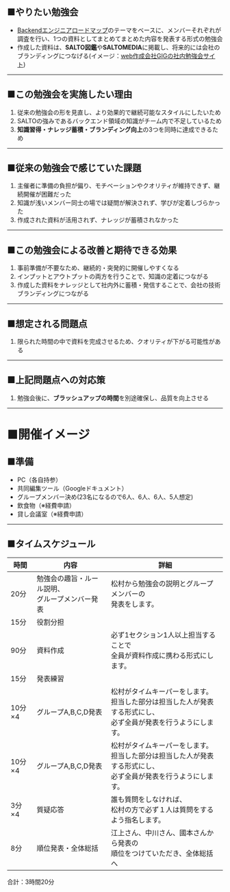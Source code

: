 ## ■やりたい勉強会

- [Backendエンジニアロードマップ](https://roadmap.sh/backend?fl=1)のテーマをベースに、メンバーそれぞれが調査を行い、1つの資料としてまとめてまとめた内容を発表する形式の勉強会
- 作成した資料は、**SALTO図鑑**や**SALTOMEDIA**に掲載し、将来的には会社のブランディングにつなげる(イメージ：[web作成会社GIGの社内勉強会サイト](https://giginc.co.jp/blog/study))

---
## ■この勉強会を実施したい理由

1. 従来の勉強会の形を見直し、より効果的で継続可能なスタイルにしたいため
2. SALTOの強みであるバックエンド領域の知識がチーム内で不足しているため
3. **知識習得・ナレッジ蓄積・ブランディング向上**の3つを同時に達成できるため

---
## ■従来の勉強会で感じていた課題

1. 主催者に準備の負担が偏り、モチベーションやクオリティが維持できず、継続開催が困難だった
2. 知識が浅いメンバー同士の場では疑問が解決されず、学びが定着しづらかった
3. 作成された資料が活用されず、ナレッジが蓄積されなかった

---
## ■この勉強会による改善と期待できる効果

1. 事前準備が不要なため、継続的・突発的に開催しやすくなる
2. インプットとアウトプットの両方を行うことで、知識の定着につながる
3. 作成した資料をナレッジとして社内外に蓄積・発信することで、会社の技術ブランディングにつながる

---
## ■想定される問題点

1. 限られた時間の中で資料を完成させるため、クオリティが下がる可能性がある

---
## ■上記問題点への対応策

1. 勉強会後に、**ブラッシュアップの時間**を別途確保し、品質を向上させる

---
# ■開催イメージ

## ■準備
- PC（各自持参）
- 共同編集ツール（Googleドキュメント）
- グループメンバー決め(23名になるので6人、6人、6人、5人想定)
- 飲食物（※経費申請）
- 貸し会議室（※経費申請）

---
## ■タイムスケジュール

| 時間    | 内容                          | 詳細                                                             |
| ----- | --------------------------- | -------------------------------------------------------------- |
| 20分   | 勉強会の趣旨・ルール説明、<br>グループメンバー発表 | 松村から勉強会の説明とグループメンバーの<br>発表をします。                                |
| 15分   | 役割分担                        |                                                                |
| 90分   | 資料作成                        | 必ず1セクション1人以上担当することで<br>全員が資料作成に携わる形式にします。                      |
| 15分   | 発表練習                        |                                                                |
| 10分×4 | グループA,B,C,D発表               | 松村がタイムキーパーをします。<br>担当した部分は担当した人が発表する形式にし、<br>必ず全員が発表を行うようにします。 |
| 10分×4 | グループA,B,C,D発表               | 松村がタイムキーパーをします。<br>担当した部分は担当した人が発表する形式にし、<br>必ず全員が発表を行うようにします。 |
| 3分×4  | 質疑応答                        | 誰も質問をしなければ、<br>松村の方で必ず１人は質問をするよう指名します。                         |
| 8分    | 順位発表・全体総括                   | 江上さん、中川さん、國本さんから発表の<br>順位をつけていただき、全体総括へ                        |

合計：3時間20分






